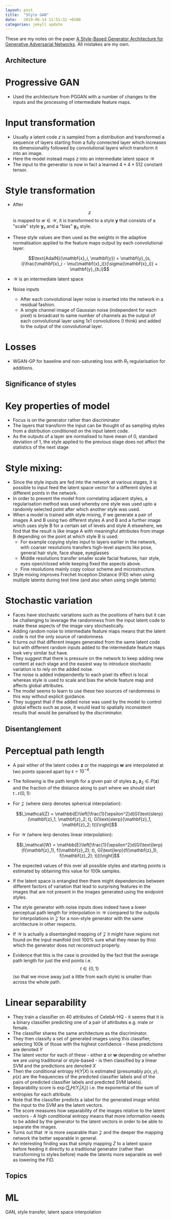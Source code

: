 ```yaml
---
layout: post
title:  "Style GAN"
date:   2019-06-14 11:51:32 +0100
categories: jekyll update
---
```


These are my notes on the paper [A Style-Based Generator Architecture for Generative Adversarial Networks](https://arxiv.org/abs/1812.04948). All mistakes are my own. 

## Architecture
# Progressive GAN
- Used the architecture from PGGAN with a number of changes to the inputs and the processing of intermediate feature maps.

# Input transformation
- Usually a latent code $z$ is sampled from a distribution and transformed a sequence of layers starting from a fully connected layer which increases its dimensionality followed by convolutional layers which transform it into an image. 
- Here the model instead maps $z$ into an intermediate latent space $\mathcal{W}$
- The input to the generator is now in fact a learned $4 \times 4 \times 512$ constant tensor.

# Style transformation
- After $$z$$ is mapped to $w \in \mathcal{W}$, it is transformed to a style $\mathbf{y}$ that consists of a "scale" style $\mathbf{y}_s$ and a "bias" $\mathbf{y}_b$ style.
- These style values are then used as the weights in the adaptive normalisation applied to the feature maps output by each convolutional layer:

    $$\text{AdaIN}(\mathbf{x}_i, \mathbf{y}) = \mathbf{y}_{s, i}\frac{\mathbf{x}_i - \mu(\mathbf{x}_i)}{\sigma(\mathbf{x}_i)} + \mathbf{y}_{b,i}$$
- $\mathcal{W}$ is an intermediate latent space 
- Noise inputs
    - After each convolutional layer noise is inserted into the network in a residual fashion.
    - A single channel image of Gaussian noise (independent for each pixel) is broadcast to same number of channels as the output of each convolutional layer using 1x1 convolutions (I think) and added to the output of the convolutional layer.

# Losses
- WGAN-GP for baseline and non-saturating loss with $R_1$ regularisation for additions. 


##  Significance of styles

# Key properties of model
- Focus is on the generator rather than discriminator
- The layers that transform the input can be thought of as sampling styles from a distrbution conditioned on the input latent code.
- As the outputs of a layer are normalised to have mean of 0, standard deviation of 1, the style applied to the previous stage does not affect the statistics of the next stage

# Style mixing:
- Since the style inputs are fed into the network at various stages, it is possible to input feed the latent space vector for a different styles at different points in the network.
- In order to prevent the model from correlating adjacent styles, a regularisation method was used whereby one style was used upto a randomly selected point after which another style was used.
- When a model is trained with style mixing, if we generate a pair of images A and B using two different styles A and B and a further image which uses style B for a certain set of levels and style A elsewhere, we find that the result is like image A with meaningful attributes from image B depending on the point at which style B is used:
    - For example copying styles input to layers earlier in the network, with coarser resolutions transfers high-level aspects like pose, general hair style, face shape, eyeglasses
    - Middle resolutions transfer smaller scale facial features, hair style, eyes open/closed while keeping fixed the aspects above.
    -  Fine resolutions mainly copy colour scheme and microstructure.
- Style mixing improves Frechet Inception Distance (FID) when using multiple latents during test time (and also when using single latents)

# Stochastic variation
- Faces have stochastic variations such as the positions of hairs but it can be challenging to leverage the randomness from the input latent code to make these aspects of the image vary stochastically.
- Adding random noise to intermediate feature maps means that the latent code is not the only source of randomness
- It turns out that different images generated from the same latent code but with different random inputs added to the intermediate feature maps look very similar but have.
- They suggest that there is pressure on the network to keep adding new content at each stage and the easiest way to introduce stochastic variation is to rely on the added noise.
- The noise is added independently to each pixel its effect is local whereas style is used to scale and bias the whole feature map and affects global attributes.
- The model seems to learn to use these two sources of randomness in this way without explicit guidance. 
- They suggest that if the added noise was used by the model to control global effects such as pose, it would lead to spatially inconsistent results that would be penalised by the discriminator.

## Disentanglement

# Perceptual path length
- A pair either of the latent codes $\mathbf{z}$ or the mappings $\mathbf{w}$ are interpolated at two points spaced apart by $\epsilon = 10^{-4}$. 
- The following is the path length for a given pair of styles $\mathbf{z}_1, \mathbf{z}_2 \in P(\mathbf{z})$ and the fraction of the distance along to part where we should start $t ~ \mathcal{N}(0, 1)$:
- For $\mathcal{Z}$ (where $\text{slerp}$ denotes spherical interpolation):
    
    $$l_\mathcal{Z} = \mathbb{E}\left[\frac{1}{\epsilon^2}d(G(\text{slerp}(\mathbf{z}_1, \mathbf{z}_2; t), G(\text{slerp}(\mathbf{z}_1, \mathbf{z}_2; t)))\right]$$

- For $\mathcal{W}$ (where $\text{lerp}$ denotes linear interpolation):
    
    $$l_\mathcal{W} = \mathbb{E}\left[\frac{1}{\epsilon^2}d(G(\text{lerp}(f(\mathbf{z}_1), f(\mathbf{z}_2); t), G(\text{lerp}(f(\mathbf{z}_1), f(\mathbf{z}_2); t)))\right]$$

- The expected values of this over all possible styles and starting points is estimated by obtaining this value for 100k samples.
- If the latent space is entangled then there might dependencies between different factors of variation that lead to surprising features in the images that are not present in the images generated using the endpoint styles. 
- The style generator with noise inputs does indeed have a lower perceptual path length for interpolation in $\mathcal{W}$ compared to the outputs for interpolations in $\mathcal{Z}$ for a non-style generator with the same architecture in other respects. 
- If $\mathcal{W}$ is actually a disentangled mapping of $\mathcal{Z}$ it might have regions not found on the input manifold (not 100% sure what they mean by this) which the generator does not reconstruct properly.
- Evidence that this is the case is provided by the fact that the average path length for just the end points i.e. $$t \in \{ 0, 1 \}$$ (so that we move away just a little from each style) is smaller than across the whole path.

# Linear separability
- They train a classifier on 40 attributes of CelebA-HQ - it seems that it is a binary classifier predicting one of a pair of attributes e.g. male or female.
- The classifier shares the same architecture as the discriminator.
- They then classify a set of generated images using this classifier, selecting 100k of those with the highest confidence - these predictions are denoted $Y$
- The latent vector for each of these - either $\mathbf{z}$ or $\mathbf{w}$ depending on whether we are using traditional or style-based - is then classified by a linear SVM and the predictions are denoted $X$
- Then the conditional entropy $H(Y\vert X)$ is estimated (presumably $p(x, y)$, $p(x)$ are the frequencies of the predicted classifier labels and of the pairs of predicted classifier labels and predicted SVM labels).
- Separability score is $\exp\left(\sum_i H(Y_i\vert X_i)\right)$ i.e. the exponential of the sum of entropies for each attribute.
- Note that the classifier predicts a label for the generated image whilst the input to the SVM are the latent vectors.
- The score measures how separability of the images relative to the latent vectors - A high conditional entropy means that more information needs to be added by the generator to the latent vectors in order to be able to separate the images.
- Turns out that $\mathcal{W}$ is more separable than $\mathcal{Z}$ and the deeper the mapping network the better separable in general. 
- An interesting finding was that simply mapping $Z$ to a latent space before feeding it directly to a traditional generator (rather than transforming to styles before) made the latents more separable as well as lowering the FID. 

## Topics
# ML
GAN, style transfer, latent space interpolation



     




  